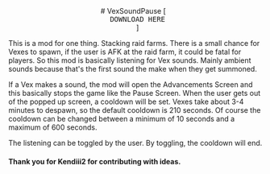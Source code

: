 <div align = center>
  # VexSoundPause
  [<kbd> <br> DOWNLOAD HERE <br> </kbd>]

</div>

This is a mod for one thing. Stacking raid farms. There is a small chance for Vexes to spawn, if the user is AFK at the raid farm, it could be fatal for players.
So this mod is basically listening for Vex sounds. Mainly ambient sounds because that's the first sound the make when they get summoned.

If a Vex makes a sound, the mod will open the Advancements Screen and this basically stops the game like the Pause Screen. When the user gets out of the popped up screen, a cooldown will be set. Vexes take about 3-4 minutes to despawn, so the default cooldown is 210 seconds. Of course the cooldown can be changed between a minimum of 10 seconds and a maximum of 600 seconds. 

The listening can be toggled by the user. By toggling, the cooldown will end. 

#### Thank you for Kendiii2 for contributing with ideas. 
